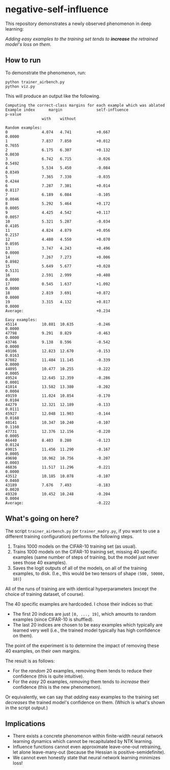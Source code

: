 # negative-self-influence

This repository demonstrates a newly observed phenomenon in deep learning:

*Adding easy examples to the training set tends to **increase** the retrained model's loss on them.*

## How to run

To demonstrate the phenomenon, run:
```
python trainer_airbench.py
python viz.py
```

This will produce an output like the following.

```
Computing the correct-class margins for each example which was ablated
Example index      margin               self-influence                  p-value
                with    without

Random examples:
0               4.074   4.741           +0.667                          0.0000
1               7.837   7.850           +0.012                          0.7655
2               6.175   6.307           +0.132                          0.0030
3               6.742   6.715           -0.026                          0.5492
4               5.534   5.450           -0.084                          0.0349
5               7.365   7.330           -0.035                          0.4244
6               7.287   7.301           +0.014                          0.8117
7               6.189   6.084           -0.105                          0.0046
8               5.292   5.464           +0.172                          0.0005
9               4.425   4.542           +0.117                          0.0057
10              5.321   5.287           -0.034                          0.4105
11              4.824   4.879           +0.056                          0.2157
12              4.480   4.550           +0.070                          0.0595
13              3.747   4.243           +0.496                          0.0000
14              7.267   7.273           +0.006                          0.8982
15              5.649   5.677           +0.028                          0.5131
16              2.591   2.999           +0.408                          0.0000
17              0.545   1.637           +1.092                          0.0000
18              2.819   3.691           +0.872                          0.0000
19              3.315   4.132           +0.817                          0.0000
Average:                                +0.234

Easy examples:
45114           10.881  10.635          -0.246                          0.0000
47798           9.291   8.829           -0.463                          0.0000
43746           9.138   8.596           -0.542                          0.0000
49106           12.823  12.670          -0.153                          0.0163
47082           11.484  11.145          -0.339                          0.0000
44095           10.477  10.255          -0.222                          0.0005
49524           12.645  12.359          -0.286                          0.0001
41014           13.582  13.380          -0.202                          0.0004
49159           11.024  10.854          -0.170                          0.0104
44279           12.321  12.189          -0.133                          0.0111
45927           12.048  11.903          -0.144                          0.0168
40141           10.347  10.240          -0.107                          0.1160
47731           12.376  12.156          -0.220                          0.0005
46440           8.403   8.280           -0.123                          0.0124
49015           11.456  11.290          -0.167                          0.0005
49690           10.962  10.756          -0.207                          0.0003
46836           11.517  11.296          -0.221                          0.0000
43512           10.185  10.078          -0.107                          0.0460
43189           7.676   7.493           -0.183                          0.0020
49320           10.452  10.248          -0.204                          0.0004
Average:                                -0.222
```

## What's going on here?

The script `trainer_airbench.py` (or `trainer_madry.py`, if you want to use a different training configuration) performs the following steps.

1. Trains 1000 models on the CIFAR-10 training set (as usual).
2. Trains 1000 models on the CIFAR-10 training set, missing 40 specific examples (same number of steps of training, but the model just never sees those 40 examples).
3. Saves the logit outputs of all of the models, on all of the training examples, to disk. (I.e., this would be two tensors of shape `(500, 50000, 10)`)

All of the runs of training are with identical hyperparameters (except the choice of training dataset, of course).

The 40 specific examples are hardcoded. I chose their indices so that:
* The first 20 indices are just `[0, ..., 19]`, which amounts to random examples (since CIFAR-10 is shuffled).
* The last 20 indices are chosen to be easy examples which typically are learned very well (i.e., the trained model typically has high confidence on them).

The point of the experiment is to determine the impact of removing these 40 examples, on their own margins.

The result is as follows:
* For the *random* 20 examples, removing them tends to reduce their confidence (this is quite intuitive).
* For the *easy* 20 examples, *removing* them tends to *increase* their confidence (this is the new phenomenon).

Or equivalently, we can say that *adding* easy examples to the training set *decreases* the trained model's confidence on them. (Which is what's shown in the script output.)

## Implications

* There exists a concrete phenomenon within finite-width neural network learning dynamics which cannot be recapitulated by NTK learning.
* Influence functions cannot even approximate leave-one-out retraining, let alone leave-many-out (because the Hessian is positive-semidefinite).
* We cannot even honestly state that neural network learning minimizes loss!
